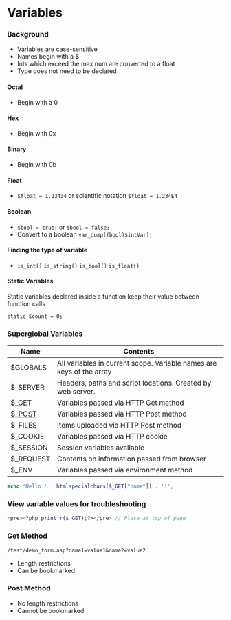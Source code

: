 # Variables

### Background

- Variables are case-sensitive
- Names begin with a $
- Ints which exceed the max num are converted to a float
- Type does not need to be declared

#### Octal

- Begin with a 0

#### Hex

- Begin with 0x

#### Binary

- Begin with 0b

#### Float

- `$float = 1.23434` or scientific notation `$float = 1.234E4`

#### Boolean

- `$bool = true;` or `$bool = false;`
- Convert to a boolean `var_dump((bool)$intVar);`

#### Finding the type of variable

- `is_int()` `is_string()` `is_bool()` `is_float()`

#### Static Variables

Static variables declared inside a function keep their value between function calls

    static $count = 0;

### Superglobal Variables

| Name | Contents |
|------|----------|
| $GLOBALS | All variables in current scope. Variable names are keys of the array |
| $_SERVER | Headers, paths and script locations. Created by web server. |
| [$_GET](http://php.net/manual/en/reserved.variables.get.php) | Variables passed via HTTP Get method |
| [$_POST](http://php.net/manual/en/reserved.variables.post.php) | Variables passed via HTTP Post method |
| $_FILES | Items uploaded via HTTP Post method |
| $_COOKIE | Variables passed via HTTP cookie |
| $_SESSION | Session variables available |
| $_REQUEST | Contents on information passed from browser |
| $_ENV | Variables passed via environment method |

```php
echo 'Hello ' . htmlspecialchars($_GET["name"]) . '!';
```

### View variable values for troubleshooting

```php
<pre><?php print_r($_GET);?></pre> // Place at top of page
```

### Get Method

    /test/demo_form.asp?name1=value1&name2=value2

- Length restrictions
- Can be bookmarked

### Post Method

- No length restrictions
- Cannot be bookmarked

